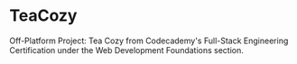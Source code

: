 # TeaCozy
Off-Platform Project: Tea Cozy from Codecademy's Full-Stack Engineering Certification under the Web Development Foundations section.
